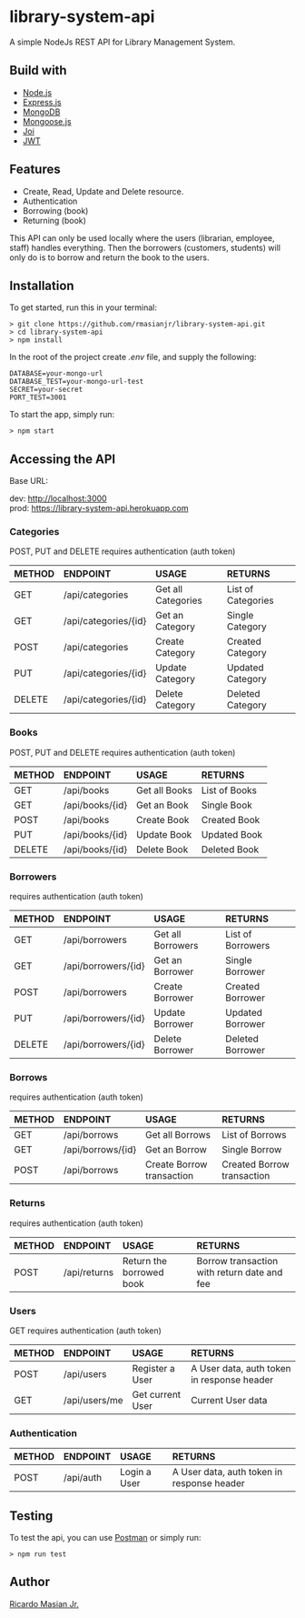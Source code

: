 # library-system-api

  A simple NodeJs REST API for Library Management System.

## Build with

* [Node.js](https://nodejs.org/en/)
* [Express.js](https://expressjs.com/)
* [MongoDB](https://www.mongodb.com/)
* [Mongoose.js](https://mongoosejs.com/)
* [Joi](https://www.npmjs.com/package/joi)
* [JWT](https://www.npmjs.com/package/jsonwebtoken)

## Features

* Create, Read, Update and Delete resource.
* Authentication
* Borrowing (book)
* Returning (book)

This API can only be used locally where the users (librarian, employee, staff) handles everything. Then the borrowers (customers, students) will only do is to borrow and return the book to the users.

## Installation

To get started, run this in your terminal: 

```
> git clone https://github.com/rmasianjr/library-system-api.git
> cd library-system-api
> npm install
```

In the root of the project create _.env_ file, and supply the following:

```
DATABASE=your-mongo-url
DATABASE_TEST=your-mongo-url-test
SECRET=your-secret
PORT_TEST=3001
```

To start the app, simply run: 

```
> npm start
```

## Accessing the API

Base URL:

dev: <http://localhost:3000> <br>
prod: <https://library-system-api.herokuapp.com>

### **Categories**

POST, PUT and DELETE requires authentication (auth token)

|METHOD| ENDPOINT| USAGE| RETURNS|
|:-----|:--------|:-----|:-------|
|GET| /api/categories| Get all Categories| List of Categories
|GET| /api/categories/{id}| Get an Category| Single Category
|POST| /api/categories| Create Category| Created Category
|PUT| /api/categories/{id}| Update Category| Updated Category
|DELETE| /api/categories/{id}| Delete Category| Deleted Category

### **Books**

POST, PUT and DELETE requires authentication (auth token)

|METHOD| ENDPOINT| USAGE| RETURNS|
|:-----|:--------|:-----|:-------|
|GET| /api/books| Get all Books| List of Books
|GET| /api/books/{id}| Get an Book| Single Book
|POST| /api/books| Create Book| Created Book
|PUT| /api/books/{id}| Update Book| Updated Book
|DELETE| /api/books/{id}| Delete Book| Deleted Book

### **Borrowers**

requires authentication (auth token)

|METHOD| ENDPOINT| USAGE| RETURNS|
|:-----|:--------|:-----|:-------|
|GET| /api/borrowers| Get all Borrowers| List of Borrowers
|GET| /api/borrowers/{id}| Get an Borrower| Single Borrower
|POST| /api/borrowers| Create Borrower| Created Borrower
|PUT| /api/borrowers/{id}| Update Borrower| Updated Borrower
|DELETE| /api/borrowers/{id}| Delete Borrower| Deleted Borrower

### **Borrows**

requires authentication (auth token)

|METHOD| ENDPOINT| USAGE| RETURNS|
|:-----|:--------|:-----|:-------|
|GET| /api/borrows| Get all Borrows| List of Borrows
|GET| /api/borrows/{id}| Get an Borrow| Single Borrow
|POST| /api/borrows| Create Borrow transaction| Created Borrow transaction

### **Returns**

requires authentication (auth token)

|METHOD| ENDPOINT| USAGE| RETURNS|
|:-----|:--------|:-----|:-------|
|POST| /api/returns| Return the borrowed book | Borrow transaction with return date and fee

### **Users**

GET requires authentication (auth token)

|METHOD| ENDPOINT| USAGE| RETURNS|
|:-----|:--------|:-----|:-------|
|POST| /api/users| Register a User| A User data, auth token in response header
|GET| /api/users/me| Get current User| Current User data

### **Authentication**

|METHOD| ENDPOINT| USAGE| RETURNS|
|:-----|:--------|:-----|:-------|
|POST| /api/auth| Login a User| A User data, auth token in response header


## Testing

To test the api, you can use [Postman](https://www.getpostman.com/) or simply run: 

```
> npm run test
```

## Author

[Ricardo Masian Jr.](https://github.com/rmasianjr)